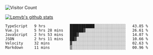 ![Visitor Count](https://profile-counter.glitch.me/Lpmvb/count.svg)

[![Lpmvb's github stats](https://github-readme-stats.vercel.app/api?username=lpmvb&show_icons=true&title_color=fff&icon_color=79ff97&text_color=9f9f9f&bg_color=151515)](https://github.com/anuraghazra/github-readme-stats)

<!--
Here are some ideas to get you started:

- 🔭 I’m currently working on ...
- 🌱 I’m currently learning ...
- 👯 I’m looking to collaborate on ...
- 🤔 I’m looking for help with ...
- 💬 Ask me about ...
- 📫 How to reach me: ...
- 😄 Pronouns: ...
- ⚡ Fun fact: ...
-->

<!--START_SECTION:waka-->

```text
TypeScript   9 hrs           ███████████░░░░░░░░░░░░░░   43.85 %
Vue.js       5 hrs 28 mins   ██████▓░░░░░░░░░░░░░░░░░░   26.61 %
JavaScript   2 hrs 53 mins   ███▓░░░░░░░░░░░░░░░░░░░░░   14.07 %
JSON         2 hrs 11 mins   ██▓░░░░░░░░░░░░░░░░░░░░░░   10.66 %
Velocity     32 mins         ▓░░░░░░░░░░░░░░░░░░░░░░░░   02.63 %
Markdown     11 mins         ▒░░░░░░░░░░░░░░░░░░░░░░░░   00.96 %
```

<!--END_SECTION:waka-->
